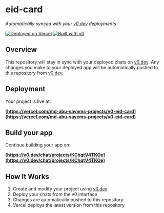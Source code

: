 # eid-card

*Automatically synced with your [v0.dev](https://v0.dev) deployments*

[![Deployed on Vercel](https://img.shields.io/badge/Deployed%20on-Vercel-black?style=for-the-badge&logo=vercel)](https://vercel.com/md-abu-sayems-projects/v0-eid-card)
[![Built with v0](https://img.shields.io/badge/Built%20with-v0.dev-black?style=for-the-badge)](https://v0.dev/chat/projects/KChqtV4TKOe)

## Overview

This repository will stay in sync with your deployed chats on [v0.dev](https://v0.dev).
Any changes you make to your deployed app will be automatically pushed to this repository from [v0.dev](https://v0.dev).

## Deployment

Your project is live at:

**[https://vercel.com/md-abu-sayems-projects/v0-eid-card](https://vercel.com/md-abu-sayems-projects/v0-eid-card)**

## Build your app

Continue building your app on:

**[https://v0.dev/chat/projects/KChqtV4TKOe](https://v0.dev/chat/projects/KChqtV4TKOe)**

## How It Works

1. Create and modify your project using [v0.dev](https://v0.dev)
2. Deploy your chats from the v0 interface
3. Changes are automatically pushed to this repository
4. Vercel deploys the latest version from this repository
